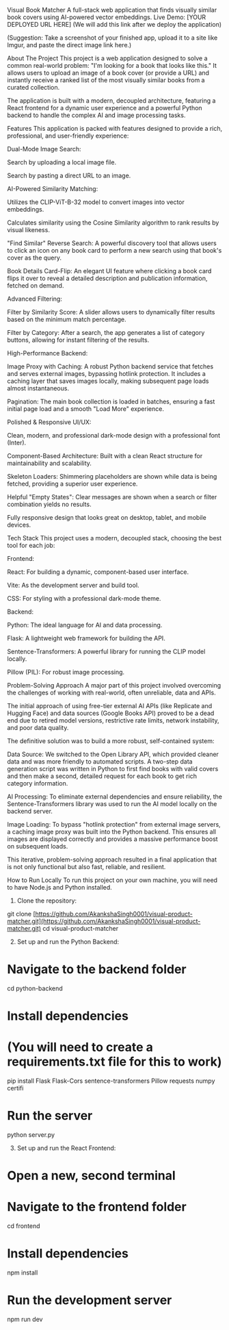 Visual Book Matcher
A full-stack web application that finds visually similar book covers using AI-powered vector embeddings.
Live Demo: [YOUR DEPLOYED URL HERE] (We will add this link after we deploy the application)

(Suggestion: Take a screenshot of your finished app, upload it to a site like Imgur, and paste the direct image link here.)

About The Project
This project is a web application designed to solve a common real-world problem: "I'm looking for a book that looks like this." It allows users to upload an image of a book cover (or provide a URL) and instantly receive a ranked list of the most visually similar books from a curated collection.

The application is built with a modern, decoupled architecture, featuring a React frontend for a dynamic user experience and a powerful Python backend to handle the complex AI and image processing tasks.

Features
This application is packed with features designed to provide a rich, professional, and user-friendly experience:

Dual-Mode Image Search:

Search by uploading a local image file.

Search by pasting a direct URL to an image.

AI-Powered Similarity Matching:

Utilizes the CLIP-ViT-B-32 model to convert images into vector embeddings.

Calculates similarity using the Cosine Similarity algorithm to rank results by visual likeness.

"Find Similar" Reverse Search: A powerful discovery tool that allows users to click an icon on any book card to perform a new search using that book's cover as the query.

Book Details Card-Flip: An elegant UI feature where clicking a book card flips it over to reveal a detailed description and publication information, fetched on demand.

Advanced Filtering:

Filter by Similarity Score: A slider allows users to dynamically filter results based on the minimum match percentage.

Filter by Category: After a search, the app generates a list of category buttons, allowing for instant filtering of the results.

High-Performance Backend:

Image Proxy with Caching: A robust Python backend service that fetches and serves external images, bypassing hotlink protection. It includes a caching layer that saves images locally, making subsequent page loads almost instantaneous.

Pagination: The main book collection is loaded in batches, ensuring a fast initial page load and a smooth "Load More" experience.

Polished & Responsive UI/UX:

Clean, modern, and professional dark-mode design with a professional font (Inter).

Component-Based Architecture: Built with a clean React structure for maintainability and scalability.

Skeleton Loaders: Shimmering placeholders are shown while data is being fetched, providing a superior user experience.

Helpful "Empty States": Clear messages are shown when a search or filter combination yields no results.

Fully responsive design that looks great on desktop, tablet, and mobile devices.

Tech Stack
This project uses a modern, decoupled stack, choosing the best tool for each job:

Frontend:

React: For building a dynamic, component-based user interface.

Vite: As the development server and build tool.

CSS: For styling with a professional dark-mode theme.

Backend:

Python: The ideal language for AI and data processing.

Flask: A lightweight web framework for building the API.

Sentence-Transformers: A powerful library for running the CLIP model locally.

Pillow (PIL): For robust image processing.

Problem-Solving Approach
A major part of this project involved overcoming the challenges of working with real-world, often unreliable, data and APIs.

The initial approach of using free-tier external AI APIs (like Replicate and Hugging Face) and data sources (Google Books API) proved to be a dead end due to retired model versions, restrictive rate limits, network instability, and poor data quality.

The definitive solution was to build a more robust, self-contained system:

Data Source: We switched to the Open Library API, which provided cleaner data and was more friendly to automated scripts. A two-step data generation script was written in Python to first find books with valid covers and then make a second, detailed request for each book to get rich category information.

AI Processing: To eliminate external dependencies and ensure reliability, the Sentence-Transformers library was used to run the AI model locally on the backend server.

Image Loading: To bypass "hotlink protection" from external image servers, a caching image proxy was built into the Python backend. This ensures all images are displayed correctly and provides a massive performance boost on subsequent loads.

This iterative, problem-solving approach resulted in a final application that is not only functional but also fast, reliable, and resilient.

How to Run Locally
To run this project on your own machine, you will need to have Node.js and Python installed.

1. Clone the repository:

git clone [https://github.com/AkankshaSingh0001/visual-product-matcher.git](https://github.com/AkankshaSingh0001/visual-product-matcher.git)
cd visual-product-matcher

2. Set up and run the Python Backend:

# Navigate to the backend folder

cd python-backend

# Install dependencies

# (You will need to create a requirements.txt file for this to work)

pip install Flask Flask-Cors sentence-transformers Pillow requests numpy certifi

# Run the server

python server.py

3. Set up and run the React Frontend:

# Open a new, second terminal

# Navigate to the frontend folder

cd frontend

# Install dependencies

npm install

# Run the development server

npm run dev
